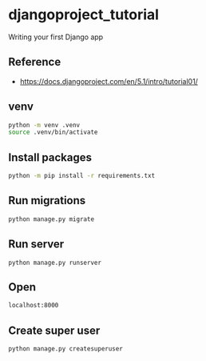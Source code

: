 # djangoproject_tutorial

Writing your first Django app

## Reference

- https://docs.djangoproject.com/en/5.1/intro/tutorial01/

## venv

```sh
python -m venv .venv
source .venv/bin/activate
```

## Install packages

```sh
python -m pip install -r requirements.txt
```

## Run migrations

```sh
python manage.py migrate
```

## Run server

```
python manage.py runserver
```

## Open

```sh
localhost:8000
```

## Create super user

```sh
python manage.py createsuperuser
```
